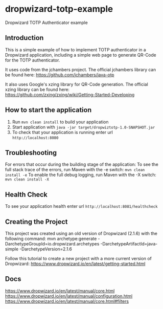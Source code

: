 # dropwizard-totp-example
Dropwizard TOTP Authenticator example

Introduction
---
This is a simple example of how to implement TOTP authenticator in a Dropwizard application, 
including a simple web page to generate QR-Code for the TOTP authenticator.

It uses code from the jchambers project.
The official jchambers library can be found here: https://github.com/jchambers/java-otp

It also uses Google's xzing library for QR-Code generation.
The official xzing library can be found here: https://github.com/zxing/zxing/wiki/Getting-Started-Developing


How to start the application
---

1. Run `mvn clean install` to build your application
2. Start application with `java -jar target/dropwiztotp-1.0-SNAPSHOT.jar`
3. To check that your application is running enter url `http://localhost:8080`


Troubleshooting
---
For errors that occur during the building stage of the application:
To see the full stack trace of the errors, run Maven with the -e switch: `mvn clean install -e`
To enable the full debug logging, run Maven with the -X switch: `mvn clean install -X`


Health Check
---

To see your application health enter url `http://localhost:8081/healthcheck`


Creating the Project
---

This project was created using an old version of Dropwizard (2.1.6) with the following command:
mvn archetype:generate -DarchetypeGroupId=io.dropwizard.archetypes -DarchetypeArtifactId=java-simple -DarchetypeVersion=2.1.6

Follow this tutorial to create a new project with a more current version of Dropwizard:
https://www.dropwizard.io/en/latest/getting-started.html


Docs
---
https://www.dropwizard.io/en/latest/manual/core.html
https://www.dropwizard.io/en/latest/manual/configuration.html
https://www.dropwizard.io/en/latest/manual/core.html#filters

